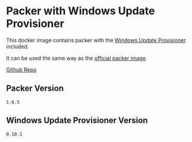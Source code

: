 # Packer with Windows Update Provisioner

This docker image contains packer with the [Windows Update Provisioner](https://github.com/rgl/packer-provisioner-windows-update) included.

It can be used the same way as the [official packer image](https://hub.docker.com/r/hashicorp/packer).

[Github Repo](https://github.com/tvories/packer-with-win-update)

## Packer Version

`1.6.5`

## Windows Update Provisioner Version

`0.10.1`
